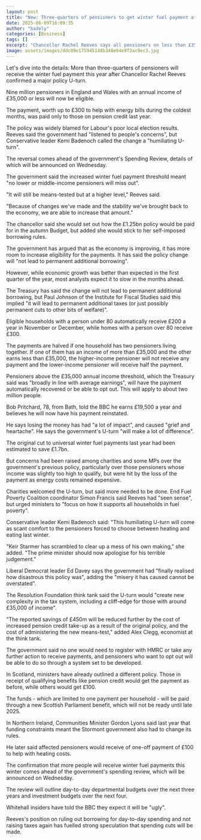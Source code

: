 ```yaml
---
layout: post
title: "New: Three-quarters of pensioners to get winter fuel payment after U-turn"
date: 2025-06-09T16:09:35
author: "badely"
categories: [Business]
tags: []
excerpt: "Chancellor Rachel Reeves says all pensioners on less than £35,000 will now qualify for the payment."
image: assets/images/ddc09e175945148b340e64e9f3ac9ec3.jpg
---
```


Let's dive into the details: More than three-quarters of pensioners will receive the winter fuel payment this year after Chancellor Rachel Reeves confirmed a major policy U-turn.

Nine million pensioners in England and Wales with an annual income of £35,000 or less will now be eligible.

The payment, worth up to £300 to help with energy bills during the coldest months, was paid only to those on pension credit last year.

The policy was widely blamed for Labour's poor local election results. Reeves said the government had "listened to people's concerns", but Conservative leader Kemi Badenoch called the change a "humiliating U-turn".

The reversal comes ahead of the government's Spending Review, details of which will be announced on Wednesday.

The government said the increased winter fuel payment threshold meant "no lower or middle-income pensioners will miss out". 

"It will still be means-tested but at a higher level," Reeves said.

"Because of changes we've made and the stability we've brought back to the economy, we are able to increase that amount."

The chancellor said she would set out how the £1.25bn policy would be paid for in the autumn Budget, but added she would stick to her self-imposed borrowing rules.

The government has argued that as the economy is improving, it has more room to increase eligibility for the payments. It has said the policy change will "not lead to permanent additional borrowing".

However, while economic growth was better than expected in the first quarter of the year, most analysts expect it to slow in the months ahead.

The Treasury has said the change will not lead to permanent additional borrowing, but Paul Johnson of the Institute for Fiscal Studies said this implied "it will lead to permanent additional taxes (or just possibly permanent cuts to other bits of welfare)".

Eligible households with a person under 80 automatically receive £200 a year in November or December, while homes with a person over 80 receive £300.

The payments are halved if one household has two pensioners living together. If one of them has an income of more than £35,000 and the other earns less than £35,000, the higher-income pensioner will not receive any payment and the lower-income pensioner will receive half the payment.

Pensioners above the £35,000 annual income threshold, which the Treasury said was "broadly in line with average earnings", will have the payment automatically recovered or be able to opt out. This will apply to about two million people.

Bob Pritchard, 78, from Bath, told the BBC he earns £19,500 a year and believes he will now have his payment reinstated.

He says losing the money has had "a lot of impact", and caused "grief and heartache". He says the government's U-turn "will make a lot of difference".

The original cut to universal winter fuel payments last year had been estimated to save £1.7bn.

But concerns had been raised among charities and some MPs over the government's previous policy, particularly over those pensioners whose income was slightly too high to qualify, but were hit by the loss of the payment as energy costs remained expensive.

Charities welcomed the U-turn, but said more needed to be done. End Fuel Poverty Coalition coordinator Simon Francis said Reeves had "seen sense", but urged ministers to "focus on how it supports all households in fuel poverty".

Conservative leader Kemi Badenoch said: "This humiliating U-turn will come as scant comfort to the pensioners forced to choose between heating and eating last winter.

"Keir Starmer has scrambled to clear up a mess of his own making," she added. "The prime minister should now apologise for his terrible judgement."

Liberal Democrat leader Ed Davey says the government had "finally realised how disastrous this policy was", adding the "misery it has caused cannot be overstated".

The Resolution Foundation think tank said the U-turn would "create new complexity in the tax system, including a cliff-edge for those with around £35,000 of income".

"The reported savings of £450m will be reduced further by the cost of increased pension credit take-up as a result of the original policy, and the cost of administering the new means-test," added Alex Clegg, economist at the think tank.

The government said no one would need to register with HMRC or take any further action to receive payments, and pensioners who want to opt out will be able to do so through a system set to be developed.

In Scotland, ministers have already outlined a different policy. Those in receipt of qualifying benefits like pension credit would get the payment as before, while others would get £100.

The funds - which are limited to one payment per household - will be paid through a new Scottish Parliament benefit, which will not be ready until late 2025.

In Northern Ireland, Communities Minister Gordon Lyons said last year that funding constraints meant the Stormont government also had to change its rules.

He later said affected pensioners would receive of one-off payment of £100 to help with heating costs.

The confirmation that more people will receive winter fuel payments this winter comes ahead of the government's spending review, which will be announced on Wednesday.

The review will outline day-to-day departmental budgets over the next three years and investment budgets over the next four.

Whitehall insiders have told the BBC they expect it will be "ugly". 

Reeves's position on ruling out borrowing for day-to-day spending and not raising taxes again has fuelled strong speculation that spending cuts will be made.

